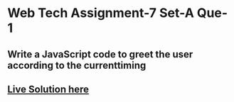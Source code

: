# Web Tech Assignment-7 Set-A Que-1
## Write a JavaScript code to greet the user according to the currenttiming
## [Live Solution here]()
